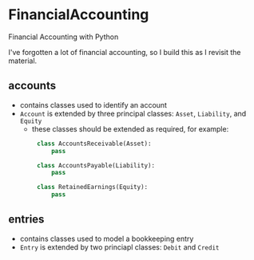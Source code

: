 # FinancialAccounting
Financial Accounting with Python

I've forgotten a lot of financial accounting, so I build this as I revisit the material.

## accounts
- contains classes used to identify an account
- `Account` is extended by three principal classes: `Asset`, `Liability`, and `Equity`
  - these classes should be extended as required, for example:
```python
        class AccountsReceivable(Asset):
            pass

        class AccountsPayable(Liability):
            pass

        class RetainedEarnings(Equity):
            pass
```

## entries
- contains classes used to model a bookkeeping entry
- `Entry` is extended by two princiapl classes: `Debit` and `Credit`

